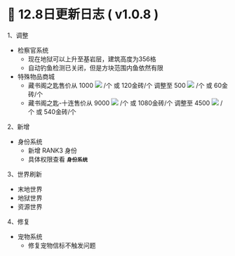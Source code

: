 # 🧾 12.8日更新日志 ( v1.0.8 )

1、调整

* 检察官系统
  * 现在地狱可以上升至基岩层，建筑高度为356格
  * 自动钓鱼检测已关闭，但是方块范围内鱼依然有限
* 特殊物品商城
  * 藏书阁之匙售价从 1000 ![](https://sjwx.easydoc.xyz/95040344/files/lc1mozac.png) /个 或 120金砖/个 调整至 500 ![](https://sjwx.easydoc.xyz/95040344/files/lc1mozac.png) /个 或 60金砖/个
  * 藏书阁之匙-十连售价从 9000 ![](https://sjwx.easydoc.xyz/95040344/files/lc1mozac.png) /个 或 1080金砖/个 调整至 4500 ![](https://sjwx.easydoc.xyz/95040344/files/lc1mozac.png) /个 或 540金砖/个

2、新增

* 身份系统
  * 新增 RANK3 身份
  * 具体权限查看 **`身份系统`**

3、世界刷新

* 末地世界
* 地狱世界
* 资源世界

4、修复

* 宠物系统
  * 修复宠物信标不触发问题
